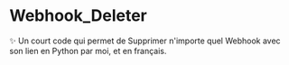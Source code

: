 # Webhook_Deleter
✨ Un court code qui permet de Supprimer n'importe quel Webhook avec son lien en Python par moi, et en français.
